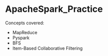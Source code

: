 # ApacheSpark_Practice

Concepts covered:
- MapReduce
- Pyspark
- BFS
- Item-Based Collaborative Filtering
